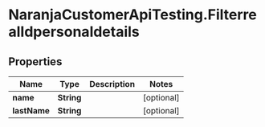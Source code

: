 # NaranjaCustomerApiTesting.FilterrealIdpersonaldetails

## Properties

Name | Type | Description | Notes
------------ | ------------- | ------------- | -------------
**name** | **String** |  | [optional] 
**lastName** | **String** |  | [optional] 


